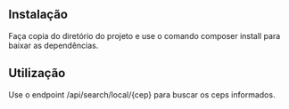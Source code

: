 ## Instalação
Faça copia do diretório do projeto e use o comando composer install para baixar as dependências.

## Utilização
Use o endpoint /api/search/local/{cep} para buscar os ceps informados.
